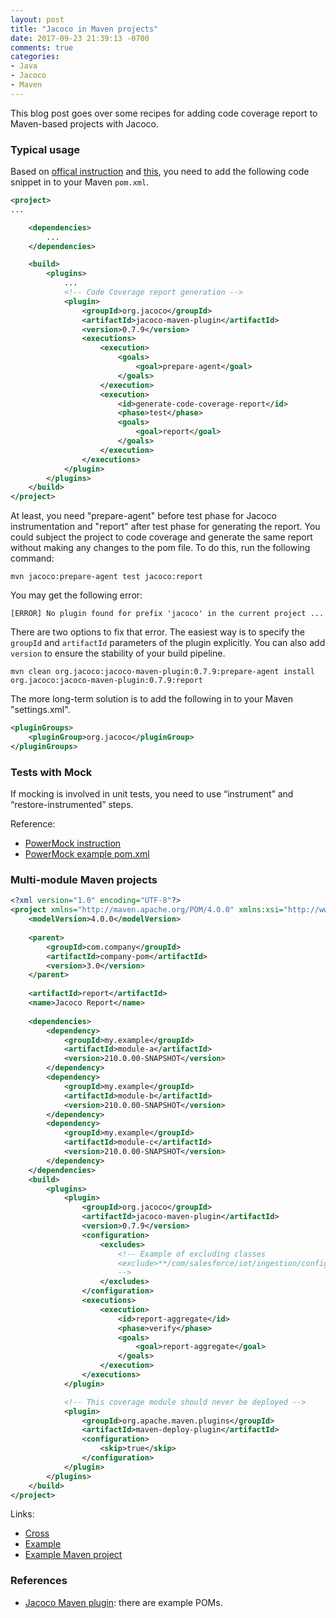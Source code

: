 ```yaml
---
layout: post
title: "Jacoco in Maven projects"
date: 2017-09-23 21:39:13 -0700
comments: true
categories: 
- Java
- Jacoco
- Maven
---
```


This blog post goes over some recipes for adding code coverage report to Maven-based projects with Jacoco.

<!--more-->

### Typical usage

Based on [offical instruction](http://www.eclemma.org/jacoco/trunk/doc/maven.html) and [this](https://stackoverflow.com/questions/36199422/maven-unit-test-code-coverage), you need to add the following code snippet in to your Maven `pom.xml`.

``` xml Jacoco usage (typical Maven project)
<project>
...

    <dependencies>
        ...
    </dependencies>

    <build>
        <plugins>
            ...
            <!-- Code Coverage report generation -->
            <plugin>
                <groupId>org.jacoco</groupId>
                <artifactId>jacoco-maven-plugin</artifactId>
                <version>0.7.9</version>
                <executions>
                    <execution>
                        <goals>
                            <goal>prepare-agent</goal>
                        </goals>
                    </execution>
                    <execution>
                        <id>generate-code-coverage-report</id>
                        <phase>test</phase>
                        <goals>
                            <goal>report</goal>
                        </goals>
                    </execution>
                </executions>
            </plugin>
        </plugins>
    </build>
</project>
```

At least, you need "prepare-agent" before test phase for Jacoco instrumentation and "report" after test phase for generating the report.
You could subject the project to code coverage and generate the same report without making any changes to the pom file. 
To do this, run the following command:

``` plain Jacoco from Maven command-line
mvn jacoco:prepare-agent test jacoco:report
```

You may get the following error:

``` plain
[ERROR] No plugin found for prefix 'jacoco' in the current project ...
```

There are two options to fix that error. 
The easiest way is to specify the `groupId` and `artifactId` parameters of the plugin explicitly.
You can also add `version` to ensure the stability of your build pipeline.

``` plain
mvn clean org.jacoco:jacoco-maven-plugin:0.7.9:prepare-agent install org.jacoco:jacoco-maven-plugin:0.7.9:report
```

The more long-term solution is to add the following in to your Maven "settings.xml".

``` xml Maven settings
<pluginGroups>
    <pluginGroup>org.jacoco</pluginGroup>
</pluginGroups>
```

### Tests with Mock

If mocking is involved in unit tests, you need to use “instrument” and “restore-instrumented” steps.

Reference:

* [PowerMock instruction](https://github.com/powermock/powermock/wiki/Code-coverage-with-JaCoCo)
* [PowerMock example pom.xml](https://github.com/powermock/powermock-examples-maven/blob/master/jacoco-offline/pom.xml)

### Multi-module Maven projects



``` xml Maven pom.xml for coverage module
<?xml version="1.0" encoding="UTF-8"?>
<project xmlns="http://maven.apache.org/POM/4.0.0" xmlns:xsi="http://www.w3.org/2001/XMLSchema-instance" xsi:schemaLocation="http://maven.apache.org/POM/4.0.0 http://maven.apache.org/xsd/maven-4.0.0.xsd">
    <modelVersion>4.0.0</modelVersion>
    
    <parent>
        <groupId>com.company</groupId>
        <artifactId>company-pom</artifactId>
        <version>3.0</version>
    </parent>
    
    <artifactId>report</artifactId>
    <name>Jacoco Report</name>
    
    <dependencies>
        <dependency>
            <groupId>my.example</groupId>
            <artifactId>module-a</artifactId>
            <version>210.0.00-SNAPSHOT</version>
        </dependency>
        <dependency>
            <groupId>my.example</groupId>
            <artifactId>module-b</artifactId>
            <version>210.0.00-SNAPSHOT</version>
        </dependency>
        <dependency>
            <groupId>my.example</groupId>
            <artifactId>module-c</artifactId>
            <version>210.0.00-SNAPSHOT</version>
        </dependency>
    </dependencies>
    <build>
        <plugins>
            <plugin>
                <groupId>org.jacoco</groupId>
                <artifactId>jacoco-maven-plugin</artifactId>
                <version>0.7.9</version>
                <configuration>
                    <excludes>
                        <!-- Example of excluding classes 
                        <exclude>**/com/salesforce/iot/ingestion/config/AutoConfiguration.class</exclude>
                        -->
                    </excludes>
                </configuration>
                <executions>
                    <execution>
                        <id>report-aggregate</id>
                        <phase>verify</phase>
                        <goals>
                            <goal>report-aggregate</goal>
                        </goals>
                    </execution>
                </executions>
            </plugin>

            <!-- This coverage module should never be deployed -->
            <plugin>
                <groupId>org.apache.maven.plugins</groupId>
                <artifactId>maven-deploy-plugin</artifactId>
                <configuration>
                    <skip>true</skip>
                </configuration>
            </plugin>
        </plugins>
    </build>
</project>

```

Links:

* [Cross](https://stackoverflow.com/questions/41885772/jacoco-simple-integration-test-solution/41901853#41901853)
* [Example](https://stackoverflow.com/questions/13031219/how-to-configure-multi-module-maven-sonar-jacoco-to-give-merged-coverage-rep/37871210#37871210)
* [Example Maven project](https://github.com/jacoco/jacoco/tree/master/jacoco-maven-plugin.test/it/it-report-aggregate)

### References

* [Jacoco Maven plugin](http://www.jacoco.org/jacoco/trunk/doc/maven.html): there are example POMs.